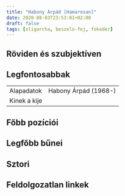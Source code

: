 ```yaml
---
title: "Habony Árpád [Hamarosan]"
date: 2020-08-03T23:53:01+02:00
draft: false
tags: [oligarcha, beszelo-fej, fokader]
---
```


## Röviden és szubjektíven

## Legfontosabbak

|                           |                                                                    |
| :---                      | :----                                                              |
| Alapadatok                | Habony Árpád (1968-)                                               |
| Kinek a kije              |                                                                    |

## Főbb pozíciói


## Legfőbb bűnei

## Sztori

## Feldolgozatlan linkek
